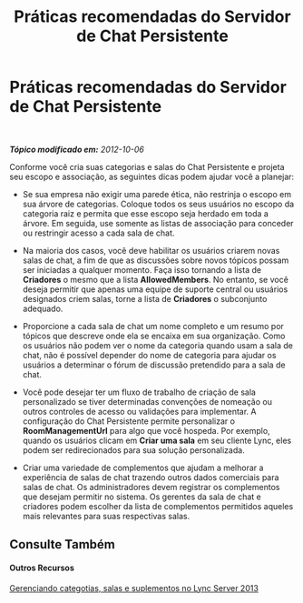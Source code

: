 ﻿---
title: Práticas recomendadas do Servidor de Chat Persistente
TOCTitle: Práticas recomendadas do Servidor de Chat Persistente
ms:assetid: dc18e7f7-599b-4d32-abf7-cd9e691426a2
ms:mtpsurl: https://technet.microsoft.com/pt-br/library/Gg398970(v=OCS.15)
ms:contentKeyID: 49308314
ms.date: 05/19/2016
mtps_version: v=OCS.15
ms.translationtype: HT
---

# Práticas recomendadas do Servidor de Chat Persistente

 

_**Tópico modificado em:** 2012-10-06_

Conforme você cria suas categorias e salas do Chat Persistente e projeta seu escopo e associação, as seguintes dicas podem ajudar você a planejar:

  - Se sua empresa não exigir uma parede ética, não restrinja o escopo em sua árvore de categorias. Coloque todos os seus usuários no escopo da categoria raiz e permita que esse escopo seja herdado em toda a árvore. Em seguida, use somente as listas de associação para conceder ou restringir acesso a cada sala de chat.

  - Na maioria dos casos, você deve habilitar os usuários criarem novas salas de chat, a fim de que as discussões sobre novos tópicos possam ser iniciadas a qualquer momento. Faça isso tornando a lista de **Criadores** o mesmo que a lista **AllowedMembers**. No entanto, se você deseja permitir que apenas uma equipe de suporte central ou usuários designados criem salas, torne a lista de **Criadores** o subconjunto adequado.

  - Proporcione a cada sala de chat um nome completo e um resumo por tópicos que descreve onde ela se encaixa em sua organização. Como os usuários não podem ver o nome da categoria quando usam a sala de chat, não é possível depender do nome de categoria para ajudar os usuários a determinar o fórum de discussão pretendido para a sala de chat.

  - Você pode desejar ter um fluxo de trabalho de criação de sala personalizado se tiver determinadas convenções de nomeação ou outros controles de acesso ou validações para implementar. A configuração do Chat Persistente permite personalizar o **RoomManagementUrl** para algo que você hospeda. Por exemplo, quando os usuários clicam em **Criar uma sala** em seu cliente Lync, eles podem ser redirecionados para sua solução personalizada.

  - Criar uma variedade de complementos que ajudam a melhorar a experiência de salas de chat trazendo outros dados comerciais para salas de chat. Os administradores devem registrar os complementos que desejam permitir no sistema. Os gerentes da sala de chat e criadores podem escolher da lista de complementos permitidos aqueles mais relevantes para suas respectivas salas.

## Consulte Também

#### Outros Recursos

[Gerenciando categotias, salas e suplementos no Lync Server 2013](lync-server-2013-managing-categories-rooms-and-add-ins.md)

